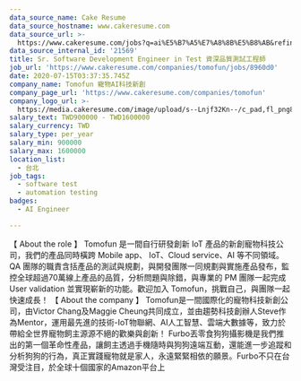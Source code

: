 ```yaml
---
data_source_name: Cake Resume
data_source_hostname: www.cakeresume.com
data_source_url: >-
  https://www.cakeresume.com/jobs?q=ai%E5%B7%A5%E7%A8%8B%E5%B8%AB&refinementList%5Blang_[…]y_type%5D=per_year&range%5Bsalary_range%5D%5Bmin%5D=1000000
data_source_internal_id: '21569'
title: Sr. Software Development Engineer in Test 資深品質測試工程師
job_url: 'https://www.cakeresume.com/companies/tomofun/jobs/8960d0'
date: 2020-07-15T03:37:35.745Z
company_name: Tomofun 寵物AI科技新創
company_page_url: 'https://www.cakeresume.com/companies/tomofun'
company_logo_url: >-
  https://media.cakeresume.com/image/upload/s--Lnjf32Kn--/c_pad,fl_png8,h_200,w_200/v1594890273/ztfrcn5jli33qaw9bpsz.png
salary_text: TWD900000 - TWD1600000
salary_currency: TWD
salary_type: per_year
salary_min: 900000
salary_max: 1600000
location_list:
  - 台北
job_tags:
  - software test
  - automation testing
badges:
  - AI Engineer

---
```


【 About the role 】 Tomofun 是一間自行研發創新 IoT 產品的新創寵物科技公司，我們的產品同時橫跨 Mobile app、 IoT、Cloud service、AI 等不同領域。 QA 團隊的職責含括產品的測試與規劃，與開發團隊一同規劃與實施產品發布，監控全球超過70萬線上產品的品質，分析問題與除錯，與專業的 PM 團隊一起完成 User validation 並實現嶄新的功能。歡迎加入 Tomofun，挑戰自己，與團隊一起快速成長！ 【 About the company 】 Tomofun是一間國際化的寵物科技新創公司，由Victor Chang及Maggie Cheung共同成立，並由趨勢科技創辦人Steve作為Mentor，運用最先進的技術-IoT物聯網、AI人工智慧、雲端大數據等，致力於帶給全世界寵物飼主源源不絕的歡樂與創新！ Furbo丟零食狗狗攝影機是我們推出的第一個革命性產品，讓飼主透過手機隨時與狗狗遠端互動，還能進一步追蹤和分析狗狗的行為，真正實踐寵物就是家人，永遠緊緊相依的願景。Furbo不只在台灣受注目，於全球十個國家的Amazon平台上
